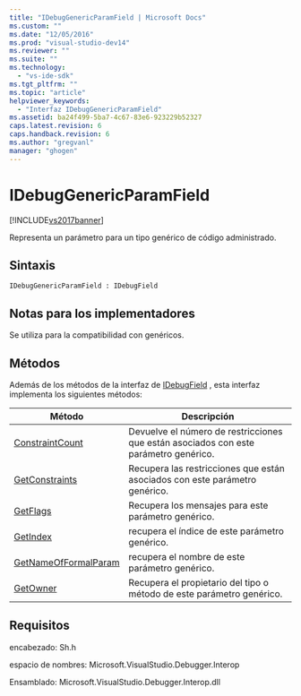 ```yaml
---
title: "IDebugGenericParamField | Microsoft Docs"
ms.custom: ""
ms.date: "12/05/2016"
ms.prod: "visual-studio-dev14"
ms.reviewer: ""
ms.suite: ""
ms.technology: 
  - "vs-ide-sdk"
ms.tgt_pltfrm: ""
ms.topic: "article"
helpviewer_keywords: 
  - "Interfaz IDebugGenericParamField"
ms.assetid: ba24f499-5ba7-4c67-83e6-923229b52327
caps.latest.revision: 6
caps.handback.revision: 6
ms.author: "gregvanl"
manager: "ghogen"
---
```

# IDebugGenericParamField
[!INCLUDE[vs2017banner](../../../code-quality/includes/vs2017banner.md)]

Representa un parámetro para un tipo genérico de código administrado.  
  
## Sintaxis  
  
```  
IDebugGenericParamField : IDebugField  
```  
  
## Notas para los implementadores  
 Se utiliza para la compatibilidad con genéricos.  
  
## Métodos  
 Además de los métodos de la interfaz de [IDebugField](../../../extensibility/debugger/reference/idebugfield.md) , esta interfaz implementa los siguientes métodos:  
  
|Método|Descripción|  
|------------|-----------------|  
|[ConstraintCount](../../../extensibility/debugger/reference/idebuggenericparamfield-constraintcount.md)|Devuelve el número de restricciones que están asociados con este parámetro genérico.|  
|[GetConstraints](../../../extensibility/debugger/reference/idebuggenericparamfield-getconstraints.md)|Recupera las restricciones que están asociados con este parámetro genérico.|  
|[GetFlags](../../../extensibility/debugger/reference/idebuggenericparamfield-getflags.md)|Recupera los mensajes para este parámetro genérico.|  
|[GetIndex](../../../extensibility/debugger/reference/idebuggenericparamfield-getindex.md)|recupera el índice de este parámetro genérico.|  
|[GetNameOfFormalParam](../../../extensibility/debugger/reference/idebuggenericparamfield-getnameofformalparam.md)|recupera el nombre de este parámetro genérico.|  
|[GetOwner](../../../extensibility/debugger/reference/idebuggenericparamfield-getowner.md)|Recupera el propietario del tipo o método de este parámetro genérico.|  
  
## Requisitos  
 encabezado: Sh.h  
  
 espacio de nombres: Microsoft.VisualStudio.Debugger.Interop  
  
 Ensamblado: Microsoft.VisualStudio.Debugger.Interop.dll